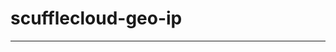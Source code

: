 <!-- dprint-ignore-file -->
<!-- sync-readme title [[ -->
# scufflecloud-geo-ip
<!-- sync-readme ]] -->

<!-- sync-readme badge -->

---

<!-- sync-readme rustdoc -->
